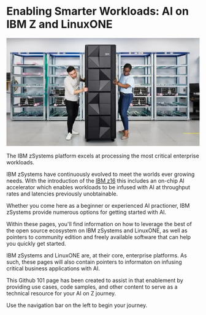 # Enabling Smarter Workloads: AI on IBM Z and LinuxONE
![This is an image](overview_1.jpg)

The IBM zSystems platform excels at processing the most critical enterprise workloads. 

IBM zSystems have continuously evolved to meet the worlds ever growing needs. With the introduction of the [IBM z16](https://newsroom.ibm.com/2022-04-05-Announcing-IBM-z16-Real-time-AI-for-Transaction-Processing-at-Scale-and-Industrys-First-Quantum-Safe-System) this includes an on-chip AI accelerator which enables workloads to be infused with AI at throughput rates and latencies previously unobtainable.

Whether you come here as a beginner or experienced AI practioner, IBM zSystems provide numerous options for getting started with AI.

Within these pages, you'll find information on how to leverage the best of the open source ecosystem on IBM zSystems and LinuxONE, as well as pointers to community edition and freely available software that can help you quickly get started.

IBM zSystems and LinuxONE are, at their core, enterprise platforms. As such, these pages will also contain pointers to informaton on infusing critical business applications with AI. 

This Github 101 page has been created to assist in that enablement by providing use cases, code samples, and other content to serve as a technical resource for your AI on Z journey. 

Use the navigation bar on the left to begin your journey.

